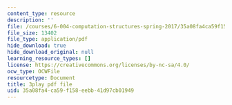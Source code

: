 ```yaml
---
content_type: resource
description: ''
file: /courses/6-004-computation-structures-spring-2017/35a08fa4ca59f158eebb41d97cb01949_RiD2xxcrsxg.pdf
file_size: 13402
file_type: application/pdf
hide_download: true
hide_download_original: null
learning_resource_types: []
license: https://creativecommons.org/licenses/by-nc-sa/4.0/
ocw_type: OCWFile
resourcetype: Document
title: 3play pdf file
uid: 35a08fa4-ca59-f158-eebb-41d97cb01949
---
```

